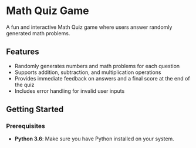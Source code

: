 # Math Quiz Game

A fun and interactive Math Quiz game where users answer randomly generated math problems. 

## Features

- Randomly generates numbers and math problems for each question
- Supports addition, subtraction, and multiplication operations
- Provides immediate feedback on answers and a final score at the end of the quiz
- Includes error handling for invalid user inputs

## Getting Started

### Prerequisites

- **Python 3.6**: Make sure you have Python installed on your system.
